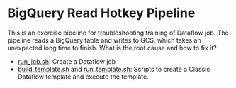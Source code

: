 BigQuery Read Hotkey Pipeline
====

This is an exercise pipeline for troubleshooting training of Dataflow job. The
pipeline reads a BigQuery table and writes to GCS, which takes an unexpected
long time to finish. What is the root cause and how to fix it?

* [run_job.sh](run_job.sh): Create a Dataflow job
* [build_template.sh](build_template.sh) and [run_template.sh](run_template.sh):
  Scripts to create a Classic Dataflow template and execute the template. 

